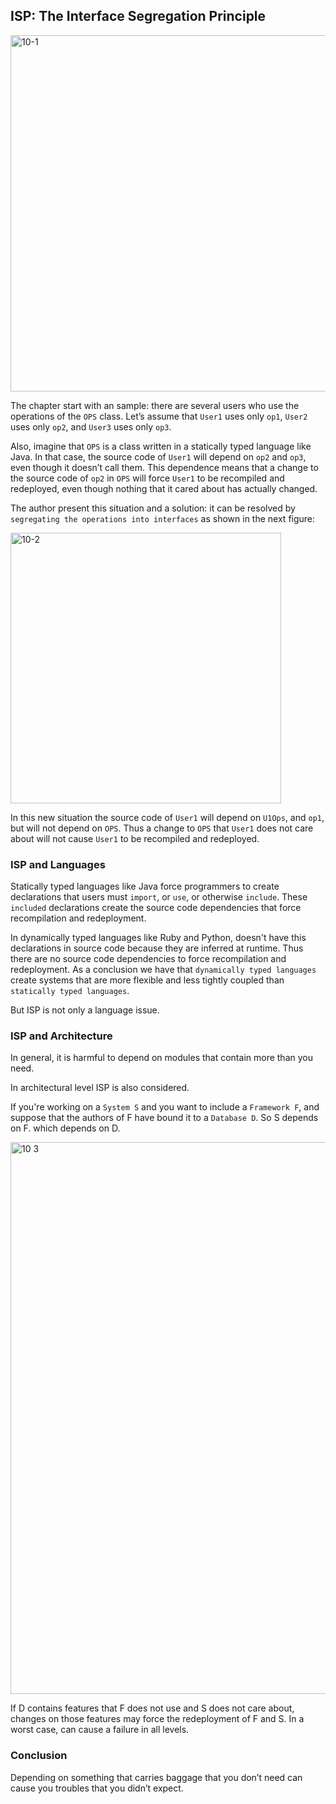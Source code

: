 ## ISP: The Interface Segregation Principle

<img width="570" alt="10-1" src="https://user-images.githubusercontent.com/16246749/78095207-5ff5da80-73a4-11ea-86e8-fa758f06c1a3.png">

The chapter start with an sample: there are several users who use the operations of the `OPS` class. Let’s assume that `User1` uses only `op1`, `User2` uses only `op2`, and `User3` uses only `op3`.

Also, imagine that `OPS` is a class written in a statically typed language like Java. In that case, the source code of `User1` will depend on `op2` and `op3`, even though it doesn’t call them. This dependence means that a change to the source code of `op2` in `OPS` will force `User1` to be recompiled and redeployed, even though nothing that it cared about has actually changed.

The author present this situation and a solution: it can be resolved by `segregating the operations into interfaces` as shown in the next figure:

<img width="433" alt="10-2" src="https://user-images.githubusercontent.com/16246749/78095639-6e90c180-73a5-11ea-8a21-3cecd654f46b.png">

In this new situation the source code of `User1` will depend on `U1Ops`, and `op1`, but will not depend on `OPS`. Thus a change to `OPS` that `User1` does not care about will not cause `User1` to be recompiled and redeployed.

### ISP and Languages

Statically typed languages like Java force programmers to create declarations that users must `import`, or `use`, or otherwise `include`. 
These `included` declarations create the source code dependencies that force recompilation and redeployment.

In dynamically typed languages like Ruby and Python, doesn't have this declarations in source code because they are inferred at runtime. 
Thus there are no source code dependencies to force recompilation and redeployment. 
As a conclusion we have that `dynamically typed languages` create systems that are more flexible and less tightly coupled than `statically typed languages`.

But ISP is not only a language issue.

### ISP and Architecture

In general, it is harmful to depend on modules that contain more than you need.

In architectural level ISP is also considered.

If you're working on a `System S` and you want to include a `Framework F`, and suppose that the authors of F have bound it to a `Database D`. 
So S depends on F. which depends on D.

<img width="883" alt="10 3" src="https://user-images.githubusercontent.com/16246749/78096704-540c1780-73a8-11ea-9c0f-29b59812ed6c.png">

If D contains features that F does not use and S does not care about, changes on those features may force the redeployment of F and S.
In a worst case, can cause a failure in all levels.

### Conclusion

Depending on something that carries baggage that you don’t need can cause you troubles that you didn’t expect.
